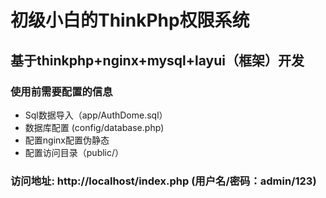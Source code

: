 # 初级小白的ThinkPhp权限系统
## 基于thinkphp+nginx+mysql+layui（框架）开发
### 使用前需要配置的信息
- Sql数据导入（app/AuthDome.sql）
- 数据库配置 (config/database.php)
- 配置nginx配置伪静态
- 配置访问目录（public/）

### 访问地址: http://localhost/index.php (用户名/密码：admin/123)
